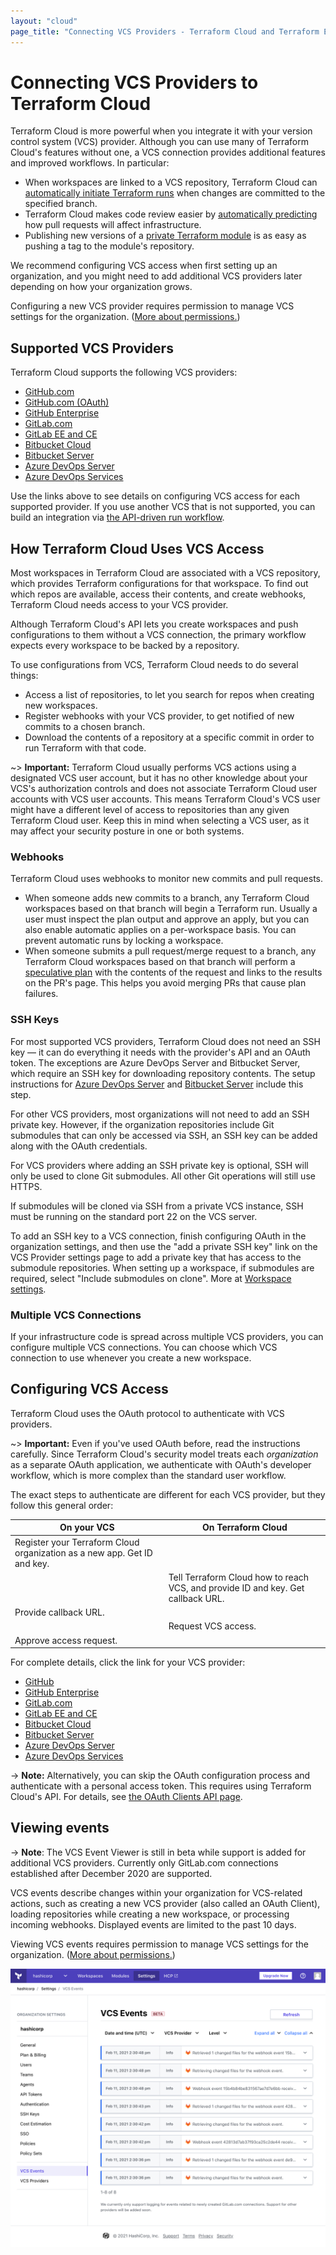 ```yaml
---
layout: "cloud"
page_title: "Connecting VCS Providers - Terraform Cloud and Terraform Enterprise"
---
```


# Connecting VCS Providers to Terraform Cloud

Terraform Cloud is more powerful when you integrate it with your version control system (VCS) provider. Although you can use many of Terraform Cloud's features without one, a VCS connection provides additional features and improved workflows. In particular:

- When workspaces are linked to a VCS repository, Terraform Cloud can [automatically initiate Terraform runs](../run/ui.html) when changes are committed to the specified branch.
- Terraform Cloud makes code review easier by [automatically predicting](../run/ui.html#speculative-plans-on-pull-requests) how pull requests will affect infrastructure.
- Publishing new versions of a [private Terraform module](../registry/publish.html) is as easy as pushing a tag to the module's repository.

We recommend configuring VCS access when first setting up an organization, and you might need to add additional VCS providers later depending on how your organization grows.

Configuring a new VCS provider requires permission to manage VCS settings for the organization. ([More about permissions.](/docs/cloud/users-teams-organizations/permissions.html))

[permissions-citation]: #intentionally-unused---keep-for-maintainers

## Supported VCS Providers

Terraform Cloud supports the following VCS providers:

- [GitHub.com](./github-app.html)
- [GitHub.com (OAuth)](./github.html)
- [GitHub Enterprise](./github-enterprise.html)
- [GitLab.com](./gitlab-com.html)
- [GitLab EE and CE](./gitlab-eece.html)
- [Bitbucket Cloud](./bitbucket-cloud.html)
- [Bitbucket Server](./bitbucket-server.html)
- [Azure DevOps Server](./azure-devops-server.html)
- [Azure DevOps Services](./azure-devops-services.html)

Use the links above to see details on configuring VCS access for each supported provider. If you use another VCS that is not supported, you can build an integration via [the API-driven run workflow](../run/api.html).

## How Terraform Cloud Uses VCS Access

Most workspaces in Terraform Cloud are associated with a VCS repository, which provides Terraform configurations for that workspace. To find out which repos are available, access their contents, and create webhooks, Terraform Cloud needs access to your VCS provider.

Although Terraform Cloud's API lets you create workspaces and push configurations to them without a VCS connection, the primary workflow expects every workspace to be backed by a repository.

To use configurations from VCS, Terraform Cloud needs to do several things:

- Access a list of repositories, to let you search for repos when creating new workspaces.
- Register webhooks with your VCS provider, to get notified of new commits to a chosen branch.
- Download the contents of a repository at a specific commit in order to run Terraform with that code.

~> **Important:** Terraform Cloud usually performs VCS actions using a designated VCS user account, but it has no other knowledge about your VCS's authorization controls and does not associate Terraform Cloud user accounts with VCS user accounts. This means Terraform Cloud's VCS user might have a different level of access to repositories than any given Terraform Cloud user. Keep this in mind when selecting a VCS user, as it may affect your security posture in one or both systems.

### Webhooks

Terraform Cloud uses webhooks to monitor new commits and pull requests.

- When someone adds new commits to a branch, any Terraform Cloud workspaces based on that branch will begin a Terraform run. Usually a user must inspect the plan output and approve an apply, but you can also enable automatic applies on a per-workspace basis. You can prevent automatic runs by locking a workspace.
- When someone submits a pull request/merge request to a branch, any Terraform Cloud workspaces based on that branch will perform a [speculative plan](../run/index.html#speculative-plans) with the contents of the request and links to the results on the PR's page. This helps you avoid merging PRs that cause plan failures.

### SSH Keys

For most supported VCS providers, Terraform Cloud does not need an SSH key — it can do everything it needs with the provider's API and an OAuth token. The exceptions are Azure DevOps Server and Bitbucket Server, which require an SSH key for downloading repository contents. The setup instructions for  [Azure DevOps Server](./azure-devops-server.html) and [Bitbucket Server](./bitbucket-server.html) include this step.

For other VCS providers, most organizations will not need to add an SSH private key. However, if the organization repositories include Git submodules that can only be accessed via SSH, an SSH key can be added along with the OAuth credentials. 

For VCS providers where adding an SSH private key is optional, SSH will only be used to clone Git submodules. All other Git operations will still use HTTPS.

If submodules will be cloned via SSH from a private VCS instance, SSH must be running on the standard port 22 on the VCS server.

To add an SSH key to a VCS connection, finish configuring OAuth in the organization settings, and then use the "add a private SSH key" link on the VCS Provider settings page to add a private key that has access to the submodule repositories. When setting up a workspace, if submodules are required, select "Include submodules on clone". More at [Workspace settings](../workspaces/settings.html).

### Multiple VCS Connections

If your infrastructure code is spread across multiple VCS providers, you can configure multiple VCS connections. You can choose which VCS connection to use whenever you create a new workspace.

## Configuring VCS Access

Terraform Cloud uses the OAuth protocol to authenticate with VCS providers.

~> **Important:** Even if you've used OAuth before, read the instructions carefully. Since Terraform Cloud's security model treats each _organization_ as a separate OAuth application, we authenticate with OAuth's developer workflow, which is more complex than the standard user workflow.

The exact steps to authenticate are different for each VCS provider, but they follow this general order:

On your VCS | On Terraform Cloud
--|--
Register your Terraform Cloud organization as a new app. Get ID and key. | &nbsp;
&nbsp; | Tell Terraform Cloud how to reach VCS, and provide ID and key. Get callback URL.
Provide callback URL. | &nbsp;
&nbsp; | Request VCS access.
Approve access request. | &nbsp;

For complete details, click the link for your VCS provider:

- [GitHub](./github.html)
- [GitHub Enterprise](./github-enterprise.html)
- [GitLab.com](./gitlab-com.html)
- [GitLab EE and CE](./gitlab-eece.html)
- [Bitbucket Cloud](./bitbucket-cloud.html)
- [Bitbucket Server](./bitbucket-server.html)
- [Azure DevOps Server](./azure-devops-server.html)
- [Azure DevOps Services](./azure-devops-services.html)

-> **Note:** Alternatively, you can skip the OAuth configuration process and authenticate with a personal access token. This requires using Terraform Cloud's API. For details, see [the OAuth Clients API page](../api/oauth-clients.html).

## Viewing events

-> **Note**: The VCS Event Viewer is still in beta while support is added for additional VCS providers. Currently only GitLab.com connections established after December 2020 are supported.

VCS events describe changes within your organization for VCS-related actions, such as creating a new VCS provider (also called an OAuth Client), loading repositories while creating a new workspace, or processing incoming webhooks. Displayed events are limited to the past 10 days.

Viewing VCS events requires permission to manage VCS settings for the organization. ([More about permissions.](/docs/cloud/users-teams-organizations/permissions.html))

[permissions-citation]: #intentionally-unused---keep-for-maintainers

![Screenshot: the VCS Event Viewer UI, showing sample events and filtering capability](./images/vcs-event-viewer.png)
